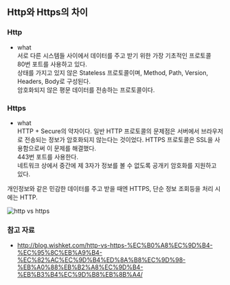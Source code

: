 ## Http와 Https의 차이

### Http
* what  
    서로 다른 시스템들 사이에서 데이터를 주고 받기 위한 가장 기초적인 프로토콜    
    80번 포트를 사용하고 있다.  
    상태를 가지고 있지 않은 Stateless 프로토콜이며, Method, Path, Version, Headers, Body로 구성된다.  
    암호화되지 않은 평문 데이터를 전송하는 프로토콜이다.

### Https
* what  
    HTTP + Secure의 약자이다. 일반 HTTP 프로토콜의 문제점은 서버에서 브라우저로 전송되는 정보가 암호화되지 않는다는 것이었다.
    HTTPS 프로토콜은 SSL을 사용함으로써 이 문제를 해결했다.  
    443번 포트를 사용한다.  
    네트워크 상에서 중간에 제 3자가 정보를 볼 수 없도록 공개키 암호화를 지원하고 있다.
  
개인정보와 같은 민감한 데이터를 주고 받을 때엔 HTTPS, 단순 정보 조회등을 처리 시에는 HTTP.

![http vs https](http://blog.wishket.com/wp-content/uploads/2020/02/03-3.png)

### 참고 자료
- http://blog.wishket.com/http-vs-https-%EC%B0%A8%EC%9D%B4-%EC%95%8C%EB%A9%B4-%EC%82%AC%EC%9D%B4%ED%8A%B8%EC%9D%98-%EB%A0%88%EB%B2%A8%EC%9D%B4-%EB%B3%B4%EC%9D%B8%EB%8B%A4/